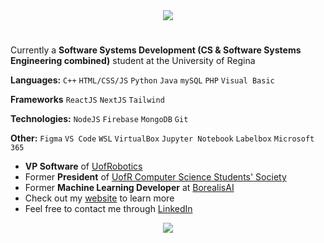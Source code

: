 <!-- Animated Introduction (credits to DenverCoder1) -->
<div align="center">
  <picture>
    <source media="(prefers-color-scheme: dark)" srcset="https://readme-typing-svg.herokuapp.com?font=Fira+Code&size=25&duration=2500&pause=1500&color=FFE2E2&background=FFFFFF00&center=true&vCenter=true&repeat=false&width=435&lines=Hello!;My+Name+is+Mohammad+Zafar" />
    <img src="https://readme-typing-svg.herokuapp.com?font=Fira+Code&size=25&duration=2500&pause=1500&color=001D1D&background=FFFFFF00&center=true&vCenter=true&repeat=false&width=435&lines=Hello!;My+Name+is+Mohammad+Zafar" />
  </picture>
  <h1 />
</div>

<!-- Description -->
Currently a **Software Systems Development (CS & Software Systems Engineering combined)** student at the University of Regina


**Languages:** `C++` `HTML/CSS/JS` `Python` `Java` `mySQL` `PHP` `Visual Basic`

**Frameworks** `ReactJS` `NextJS` `Tailwind` 

**Technologies:** `NodeJS` `Firebase` `MongoDB` `Git`

**Other:** `Figma` `VS Code` `WSL` `VirtualBox` `Jupyter Notebook` `Labelbox` `Microsoft 365`
- **VP Software** of [UofRobotics](https://www.instagram.com/uof_robotics/)
- Former **President** of [UofR Computer Science Students' Society](https://www.linkedin.com/company/uofr-computer-science-students-society)
- Former **Machine Learning Developer** at [BorealisAI](https://www.borealisai.com/)
- Check out my [website](http://mohammadzafar.com) to learn more
- Feel free to contact me through [LinkedIn](https://www.linkedin.com/in/mohammadzfr)


<!-- Github Stats (credits to Anuraghazra) -->
<!-- <div align="center">
  
  [![Github stats-Dark](https://github-readme-stats.vercel.app/api?username=mohammadzfr&show_icons=true&theme=dark&title_color=FFE2E2#gh-dark-mode-only)](https://github.com/anuraghazra/github-readme-stats#gh-dark-mode-only)
[![Github stats-Light](https://github-readme-stats.vercel.app/api?username=mohammadzfr&show_icons=true&theme=default&title_color=001D1D#gh-light-mode-only)](https://github.com/anuraghazra/github-readme-stats#gh-light-mode-only)
  
</div> -->

<!-- Notable Repositories (credits to DenverCoder1) -->
<div align="center">
  <picture>
    <source media="(prefers-color-scheme: dark)" srcset="https://readme-typing-svg.herokuapp.com?font=Fira+Code&size=25&duration=2500&pause=1500&color=FFE2E2&background=FFFFFF00&center=true&vCenter=true&repeat=false&width=435&lines=Notable+Repositories+Below" />
    <img src="https://readme-typing-svg.herokuapp.com?font=Fira+Code&size=25&duration=2500&pause=1500&color=001D1D&background=FFFFFF00&center=true&vCenter=true&repeat=false&width=435&lines=Notable+Repositories+Below" />
  </picture>
</div>
